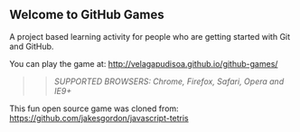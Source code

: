 ## Welcome to GitHub Games

A project based learning activity for people who are getting started with Git and GitHub.

You can play the game at: http://velagapudisoa.github.io/github-games/

>> _*SUPPORTED BROWSERS*: Chrome, Firefox, Safari, Opera and IE9+_

This fun open source game was cloned from: https://github.com/jakesgordon/javascript-tetris
